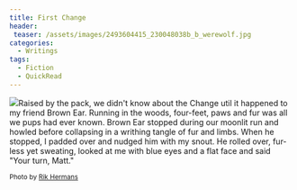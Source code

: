 ```yaml
---
title: First Change
header:
 teaser: /assets/images/2493604415_230048038b_b_werewolf.jpg
categories:
  - Writings
tags:
  - Fiction
  - QuickRead
---
```

<img src="https://douglangille.github.io/assets/images/2493604415_230048038b_b_werewolf.jpg">Raised by the pack, we didn't know about the Change util it happened to my friend Brown Ear. Running in the woods, four-feet, paws and fur was all we pups had ever known. Brown Ear stopped during our moonlit run and howled before collapsing in a writhing tangle of fur and limbs. When he stopped, I padded over and nudged him with my snout. He rolled over, fur-less yet sweating, looked at me with blue eyes and a flat face and said "Your turn, Matt."

<small>Photo by <a href="http://www.flickr.com/photos/14846648@N08/2493604415">Rik Hermans</a></small>